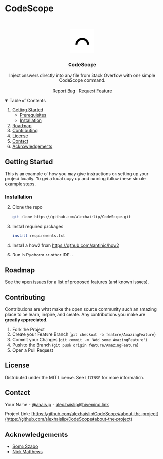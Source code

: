 # CodeScope

<!-- PROJECT LOGO -->
<br />
<p align="center">
  <a href="https://github.com/alexhaislip/CodeScope">
    <img src="codescope_logo.jpg" alt="Logo" width="80" height="80">
  </a>

  <h3 align="center">CodeScope</h3>

  <p align="center">
    Inject answers directly into any file from Stack Overflow with one simple CodeScope command.
    <br />
    <br />
    <a href="https://github.com/alexhaislip/CodeScope/issues">Report Bug</a>
    ·
    <a href="https://github.com/alexhaislip/CodeScope/issues">Request Feature</a>
  </p>
</p>



<!-- TABLE OF CONTENTS --->
<details open="open">
  <summary>Table of Contents</summary>
  <ol>
    <li>
      <a href="#getting-started">Getting Started</a>
      <ul>
        <li><a href="#prerequisites">Prerequisites</a></li>
        <li><a href="#installation">Installation</a></li>
      </ul>
    </li>
    <li><a href="#roadmap">Roadmap</a></li>
    <li><a href="#contributing">Contributing</a></li>
    <li><a href="#license">License</a></li>
    <li><a href="#contact">Contact</a></li>
    <li><a href="#acknowledgements">Acknowledgements</a></li>
  </ol>
</details>


<!-- GETTING STARTED -->
## Getting Started

This is an example of how you may give instructions on setting up your project locally.
To get a local copy up and running follow these simple example steps.

### Installation

2. Clone the repo
   ```sh
   git clone https://github.com/alexhaislip/CodeScope.git
   ```
3. Install required packages
   ```sh
   install requirements.txt
   ```
4. Install a how2 from https://github.com/santinic/how2 

5. Run in Pycharm or other IDE... 

<!-- ROADMAP -->
## Roadmap

See the [open issues](https://github.com/alexhaislip/CodeScope/issues) for a list of proposed features (and known issues).



<!-- CONTRIBUTING -->
## Contributing

Contributions are what make the open source community such an amazing place to be learn, inspire, and create. Any contributions you make are **greatly appreciated**.

1. Fork the Project
2. Create your Feature Branch (`git checkout -b feature/AmazingFeature`)
3. Commit your Changes (`git commit -m 'Add some AmazingFeature'`)
4. Push to the Branch (`git push origin feature/AmazingFeature`)
5. Open a Pull Request



<!-- LICENSE -->
## License

Distributed under the MIT License. See `LICENSE` for more information.



<!-- CONTACT -->
## Contact

Your Name - [@ahaislip](https://twitter.com/alex_haislip) - alex.haislip@hivemind.link

Project Link: [https://github.com/alexhaislip/CodeScope#about-the-project](https://github.com/alexhaislip/CodeScope#about-the-project)



<!-- ACKNOWLEDGEMENTS -->
## Acknowledgements
* [Soma Szabo](https://github.com/nickmatthews713)
* [Nick Matthews](https://github.com/WebKingdom)

<!-- MARKDOWN LINKS & IMAGES -->
[forks-url]: https://github.com/alexhaislip/CodeScope/network/members
[stars-url]: https://github.com/alexhaislip/CodeScope/stargazers
[issues-url]: https://github.com/alexhaislip/CodeScope/issues
[license-url]: https://github.com/othneildrew/Best-README-Template/blob/master/LICENSE.txt
[linkedin-url]: https://www.linkedin.com/in/alexander-d-haislip-145b88145/
[product-screenshot]: images/screenshot.png
